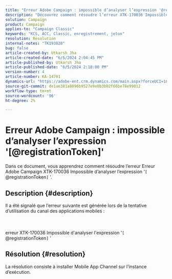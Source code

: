 ```yaml
---
title: "Erreur Adobe Campaign : impossible d’analyser l’expression '@registrationToken'"
description: "Découvrez comment résoudre l’erreur XTK-170036 Impossible d’analyser l’expression '[@registrationToken]'."
solution: Campaign
product: Campaign
applies-to: "Campaign Classic"
keywords: "KCS, ACC, Classic, enregistrement, jeton"
resolution: Resolution
internal-notes: "TK193028"
bug: false
article-created-by: Utkarsh Jha
article-created-date: "6/5/2024 2:04:45 PM"
article-published-by: Utkarsh Jha
article-published-date: "6/5/2024 2:18:00 PM"
version-number: 4
article-number: KA-14701
dynamics-url: "https://adobe-ent.crm.dynamics.com/main.aspx?forceUCI=1&pagetype=entityrecord&etn=knowledgearticle&id=f6605a8f-4423-ef11-840a-000d3a37eaf2"
source-git-commit: de1ae381a8096b9527e9e0b3b02f66be78e99012
workflow-type: tm+mt
source-wordcount: '96'
ht-degree: 2%

---
```


# Erreur Adobe Campaign : impossible d’analyser l’expression &#39;[@registrationToken]&#39;


Dans ce document, vous apprendrez comment résoudre l’erreur Erreur Adobe Campaign XTK-170036 Impossible d’analyser l’expression &#39;`[` @registrationToken`]` &#39;.

## Description {#description}

Il a été signalé que l’erreur suivante est générée lors de la tentative d’utilisation du canal des applications mobiles :<br><br> <br><br>erreur XTK-170036 Impossible d&#39;analyser l&#39;expression &#39;`[` @registrationToken`]` &#39;

## Résolution {#resolution}


La résolution consiste à installer Mobile App Channel sur l’instance d’exécution.
